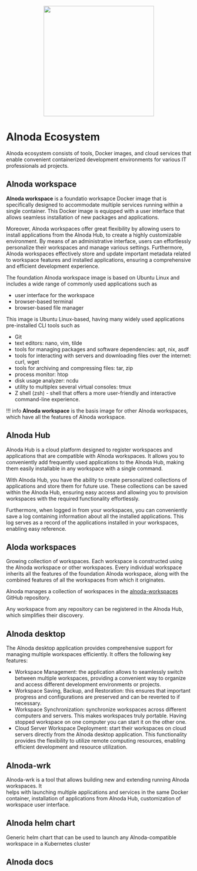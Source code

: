 <p align="center">
  <img src="../img/ecosystem.svg" alt="" width="300">
</p>


# Alnoda Ecosystem

Alnoda ecosystem consists of tools, Docker images, and cloud services that enable convenient containerized development environments for 
various IT professionals ad projects. 

## Alnoda workspace 
__Alnoda workspace__ is a foundatio worksapce Docker image that is specifically designed to accommodate multiple services running within 
a single container. This Docker image is equipped with a user interface that allows seamless installation of new packages 
and applications. 

Moreover, Alnoda workspaces offer great flexibility by allowing users to install applications from the Alnoda Hub, 
to create a highly customizable environment. By means of an administrative interface, users can effortlessly personalize 
their workspaces and manage various settings. Furthermore, Alnoda workspaces effectively store and update important metadata 
related to workspace features and installed applications, ensuring a comprehensive and efficient development experience.

The foundation Alnoda workspace image is based on Ubuntu Linux and includes a wide range of commonly used applications such as 

- user interface for the workspace 
- browser-based terminal
- browser-based file manager

This image is Ubuntu Linux-based, having many widely used applications pre-installed CLI tools such as

- Git
- text editors: nano, vim, tilde 
- tools for managing packages and software dependencies: apt, nix, asdf 
- tools for interacting with servers and downloading files over the internet: curl, wget 
- tools for archiving and compressing files: tar, zip
- process monitor: htop
- disk usage analyzer: ncdu
- utility to multiplex several virtual consoles: tmux
- Z shell (zsh) - shell that offers a more user-friendly and interactive command-line experience. 

!!! info 
    __Alnoda workspace__ is the basis image for other Alnoda workspaces, which have all the features of Alnoda workspace.

## Alnoda Hub
Alnoda Hub is a cloud platform designed to register workspaces and applications that are compatible with Alnoda workspaces. 
It allows you to conveniently add frequently used applications to the Alnoda Hub, making them easily installable in any workspace 
with a single command.

With Alnoda Hub, you have the ability to create personalized collections of applications and store them for future use. 
These collections can be saved within the Alnoda Hub, ensuring easy access and allowing you to provision workspaces with 
the required functionality effortlessly.

Furthermore, when logged in from your workspaces, you can conveniently save a log containing information about all the installed 
applications. This log serves as a record of the applications installed in your workspaces, enabling easy reference.

## Aloda workspaces  
Growing collection of workspaces. Each workspace is constructed using the Alnoda workspace or other workspaces. Every individual 
workspace inherits all the features of the foundation Alnoda workspace, along with the combined features of all the workspaces 
from which it originates.

Alnoda manages a collection of workspaces in the [alnoda-workspaces](https://github.com/bluxmit/alnoda-workspaces) GitHub repository.  

Any workspace from any repository can be registered in the Alnoda Hub, which simplifies their discovery.

## Alnoda desktop 
The Alnoda desktop application provides comprehensive support for managing multiple workspaces efficiently. It offers the following key features:

- Workspace Management: the application allows to seamlessly switch between multiple workspaces, providing a convenient way to organize and access 
different development environments or projects.
- Workspace Saving, Backup, and Restoration: this ensures that important progress and configurations are preserved and can be reverted to if necessary.
- Workspace Synchronization: synchronize workspaces across different computers and servers. This makes workspaces truly portable. Having 
stopped workspace on one computer you can start it on the other one. 
- Cloud Server Workspace Deployment: start their workspaces on cloud servers directly from the Alnoda desktop application. This functionality 
provides the flexibility to utilize remote computing resources, enabling efficient development and resource utilization.

## Alnoda-wrk
Alnoda-wrk is a tool that allows building new and extending running Alnoda workspaces. It  
helps with launching multiple applications and services in the same Docker container, installation of applications from Alnoda Hub, 
customization of workspace user interface. 

## Alnoda helm chart
Generic helm chart that can be used to launch any Alnoda-compatible workspace in a Kubernetes cluster

## Alnoda docs



